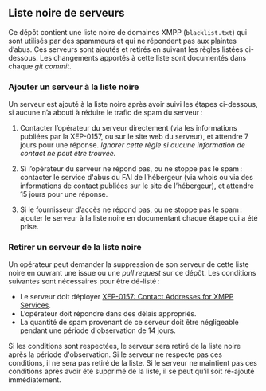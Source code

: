 ## Liste noire de serveurs

Ce dépôt contient une liste noire de domaines XMPP (`blacklist.txt`) qui sont
utilisés par des spammeurs et qui ne répondent pas aux plaintes d’abus. Ces
serveurs sont ajoutés et retirés en suivant les règles listées ci-dessous. Les
changements apportés à cette liste sont documentés dans chaque _git commit_.

### Ajouter un serveur à la liste noire

Un serveur est ajouté à la liste noire après avoir suivi les étapes ci-dessous,
si aucune n’a abouti à réduire le trafic de spam du serveur :

1. Contacter l’opérateur du serveur directement (via les informations publiées
par la XEP-0157, ou sur le site web du serveur), et attendre 7 jours pour une
réponse. *Ignorer cette règle si aucune information de contact ne peut être
trouvée.*

2. Si l’opérateur du serveur ne répond pas, ou ne stoppe pas le spam : contacter
le service d'abus du FAI de l’hébergeur (via whois ou via des informations de
contact publiées sur le site de l’hébergeur), et attendre 15 jours pour une
réponse.

3. Si le fournisseur d’accès ne répond pas, ou ne stoppe pas le spam : ajouter
le serveur à la liste noire en documentant chaque étape qui a été prise.

### Retirer un serveur de la liste noire

Un opérateur peut demander la suppression de son serveur de cette liste noire
en ouvrant une issue ou une _pull request_ sur ce dépôt. Les conditions
suivantes sont nécessaires pour être dé-listé :

* Le serveur doit déployer [XEP-0157: Contact Addresses for XMPP Services][XEP-0157].
* L’opérateur doit répondre dans des délais appropriés.
* La quantité de spam provenant de ce serveur doit être négligeable pendant
  une période d'observation de 14 jours.

Si les conditions sont respectées, le serveur sera retiré de la liste noire
après la période d'observation. Si le serveur ne respecte pas ces conditions,
il ne sera pas retiré de la liste. Si le serveur ne maintient pas ces
conditions après avoir été supprimé de la liste, il se peut qu’il soit
ré-ajouté immédiatement.

[XEP-0157]: https://xmpp.org/extensions/xep-0157.html
